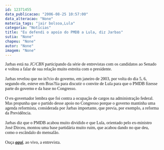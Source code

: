 ```yaml
---
id: 12371455
data_publicacao: "2006-08-25 10:57:00"
data_alteracao: "None"
materia_tags: "jair bolsoa,Lula"
categoria: "Notícias"
title: "Eu defendi o apoio do PMDB a Lula, diz Jarbas"
sutia: "None"
chapeu: "None"
autor: "None"
imagem: "None"
---
```

<p><FONT face=Verdana>Jarbas está na <EM>JC/CBN</EM> participando da série de entrevistas com os candidatos ao Senado e voltou a falar de sua relação muito estreita com o presidente.<BR><BR>Jarbas revelou que no in?cio do governo, em janeiro de 2003, por volta do dia 5, 6, segundo ele, esteve em Bras?lia para discutir o convite de Lula para que o PMDB fizesse parte do governo e da base no Congresso.<BR><BR>O ex-governador lembra que foi contra a ocupação de cargos na administração federal. Mas propunha que o partido desse apoio no Congresso porque o governo mantinha uma agenda reformista, considerada por Jarbas importante, que previa, por exemplo, a reforma da Previdência.<BR><BR>Jarbas diz que o PMDB acabou muito dividido e que Lula, orientado pelo ex-ministro José Dirceu,&nbsp;montou uma base partidária muito ruim, que acabou dando no que deu, como o escândalo do mensalão.<BR><BR>Ouça <STRONG><EM><U><A href=\"https://jc3.uol.com.br/cbnrecife/\" target=_blank>aqui</A></U></EM></STRONG>, ao vivo, a entrevista.</FONT> </p>
